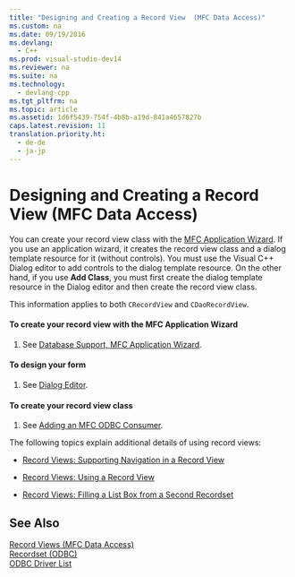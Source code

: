 ```yaml
---
title: "Designing and Creating a Record View  (MFC Data Access)"
ms.custom: na
ms.date: 09/19/2016
ms.devlang: 
  - C++
ms.prod: visual-studio-dev14
ms.reviewer: na
ms.suite: na
ms.technology: 
  - devlang-cpp
ms.tgt_pltfrm: na
ms.topic: article
ms.assetid: 1d6f5439-754f-4b8b-a19d-841a4657827b
caps.latest.revision: 11
translation.priority.ht: 
  - de-de
  - ja-jp
---
```

# Designing and Creating a Record View  (MFC Data Access)
You can create your record view class with the [MFC Application Wizard](../vs140/Database-Support--MFC-Application-Wizard.md). If you use an application wizard, it creates the record view class and a dialog template resource for it (without controls). You must use the Visual C++ Dialog editor to add controls to the dialog template resource. On the other hand, if you use **Add Class**, you must first create the dialog template resource in the Dialog editor and then create the record view class.  
  
 This information applies to both `CRecordView` and `CDaoRecordView`.  
  
#### To create your record view with the MFC Application Wizard  
  
1.  See [Database Support, MFC Application Wizard](../vs140/Database-Support--MFC-Application-Wizard.md).  
  
#### To design your form  
  
1.  See [Dialog Editor](../vs140/Dialog-Editor.md).  
  
#### To create your record view class  
  
1.  See [Adding an MFC ODBC Consumer](../vs140/Adding-an-MFC-ODBC-Consumer.md).  
  
 The following topics explain additional details of using record views:  
  
-   [Record Views: Supporting Navigation in a Record View](../vs140/Supporting-Navigation-in-a-Record-View---MFC-Data-Access-.md)  
  
-   [Record Views: Using a Record View](../vs140/Using-a-Record-View---MFC-Data-Access-.md)  
  
-   [Record Views: Filling a List Box from a Second Recordset](../vs140/Filling-a-List-Box-from-a-Second-Recordset---MFC-Data-Access-.md)  
  
## See Also  
 [Record Views  (MFC Data Access)](../vs140/Record-Views---MFC-Data-Access-.md)   
 [Recordset (ODBC)](../vs140/Recordset--ODBC-.md)   
 [ODBC Driver List](../vs140/ODBC-Driver-List.md)